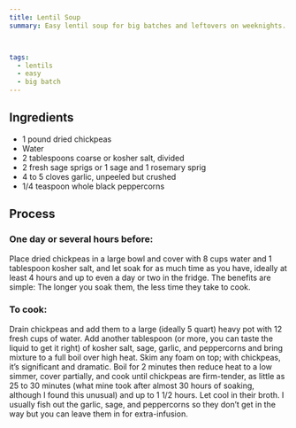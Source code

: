 ```yaml
---
title: Lentil Soup
summary: Easy lentil soup for big batches and leftovers on weeknights.



tags:
  - lentils
  - easy
  - big batch
---
```


## Ingredients 

- 1 pound dried chickpeas
- Water
- 2 tablespoons coarse or kosher salt, divided
- 2 fresh sage sprigs or 1 sage and 1 rosemary sprig
- 4 to 5 cloves garlic, unpeeled but crushed
- 1/4 teaspoon whole black peppercorns

## Process

### One day or several hours before:

Place dried chickpeas in a large bowl and cover with 8 cups water and 1 tablespoon kosher salt, and let soak for as much time as you have, ideally at least 4 hours and up to even a day or two in the fridge. The benefits are simple: The longer you soak them, the less time they take to cook.


### To cook:

Drain chickpeas and add them to a large (ideally 5 quart) heavy pot with 12 fresh cups of water. Add another tablespoon (or more, you can taste the liquid to get it right) of kosher salt, sage, garlic, and peppercorns and bring mixture to a full boil over high heat. Skim any foam on top; with chickpeas, it’s significant and dramatic. Boil for 2 minutes then reduce heat to a low simmer, cover partially, and cook until chickpeas are firm-tender, as little as 25 to 30 minutes (what mine took after almost 30 hours of soaking, although I found this unusual) and up to 1 1/2 hours. Let cool in their broth. I usually fish out the garlic, sage, and peppercorns so they don’t get in the way but you can leave them in for extra-infusion.
